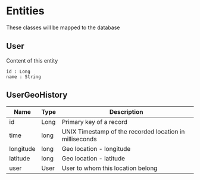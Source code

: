 Entities
=========

These classes will be mapped to the database

User
----

Content of this entity

    id : Long
    name : String


UserGeoHistory
-------------


| Name      |  Type     | Description |
------------|-----------|--------------|
| id        | Long      | Primary key of a record |
| time      | long      | UNIX Timestamp of the recorded location in milliseconds |
| longitude | long      | Geo location - longitude |
| latitude  | long      | Geo location - latitude |
| user      | User      | User to whom this location belong |
